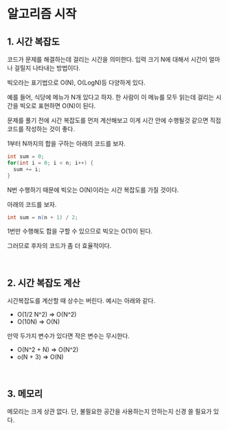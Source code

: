 # 알고리즘 시작

## 1. 시간 복잡도

코드가 문제를 해결하는데 걸리는 시간을 의미한다. 입력 크기 N에 대해서 시간이 얼마나 걸릴지 나타내는 방법이다. 

빅오라는 표기법으로 O(N), O(LogN)등 다양하게 있다. 

예를 들어, 식당에 메뉴가 N개 있다고 하자. 한 사람이 이 메뉴를 모두 읽는데 걸리는 시간을 빅오로 표현하면 O(N)이 된다.

문제를 풀기 전에 시간 복잡도를 먼저 계산해보고 이게 시간 안에 수행될것 같으면 직접 코드를 작성하는 것이 좋다.

1부터 N까지의 합을 구하는 아래의 코드를 보자.

```java
int sum = 0;
for(int i = 0; i < n; i++) {
  sum += i;
}
```

N번 수행하기 때문에 빅오는 O(N)이라는 시간 복잡도를 가질 것이다.

아래의 코드를 보자.

```java
int sum = n(n + 1) / 2;
```

1번만 수행해도 합을 구할 수 있으므로 빅오는 O(1)이 된다.

그러므로 후자의 코드가 좀 더 효율적이다.

<br>

## 2. 시간 복잡도 계산

시간복잡도를 계산할 때 상수는 버린다. 예시는 아래와 같다.

- O(1/2 N^2) => O(N^2)
- O(10N) => O(N)

만약 두가지 변수가 있다면 작은 변수는 무시한다.

- O(N^2 + N) => O(N^2)
- o(N + 3) => O(N)

<br>

## 3. 메모리

메모리는 크게 상관 없다. 단, 불필요한 공간을 사용하는지 안하는지 신경 쓸 필요가 있다.

